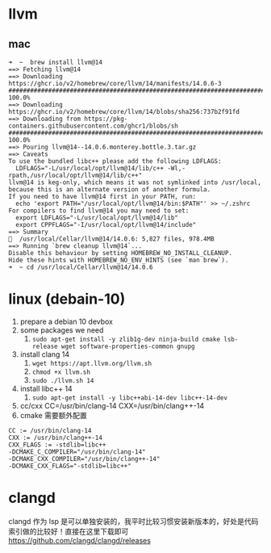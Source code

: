 # llvm

## mac

```shell
➜  ~  brew install llvm@14
==> Fetching llvm@14
==> Downloading https://ghcr.io/v2/homebrew/core/llvm/14/manifests/14.0.6-3
######################################################################## 100.0%
==> Downloading https://ghcr.io/v2/homebrew/core/llvm/14/blobs/sha256:737b2f91fd
==> Downloading from https://pkg-containers.githubusercontent.com/ghcr1/blobs/sh
######################################################################## 100.0%
==> Pouring llvm@14--14.0.6.monterey.bottle.3.tar.gz
==> Caveats
To use the bundled libc++ please add the following LDFLAGS:
  LDFLAGS="-L/usr/local/opt/llvm@14/lib/c++ -Wl,-rpath,/usr/local/opt/llvm@14/lib/c++"
llvm@14 is keg-only, which means it was not symlinked into /usr/local,
because this is an alternate version of another formula.
If you need to have llvm@14 first in your PATH, run:
  echo 'export PATH="/usr/local/opt/llvm@14/bin:$PATH"' >> ~/.zshrc
For compilers to find llvm@14 you may need to set:
  export LDFLAGS="-L/usr/local/opt/llvm@14/lib"
  export CPPFLAGS="-I/usr/local/opt/llvm@14/include"
==> Summary
🍺  /usr/local/Cellar/llvm@14/14.0.6: 5,827 files, 978.4MB
==> Running `brew cleanup llvm@14`...
Disable this behaviour by setting HOMEBREW_NO_INSTALL_CLEANUP.
Hide these hints with HOMEBREW_NO_ENV_HINTS (see `man brew`).
➜  ~ cd /usr/local/Cellar/llvm@14/14.0.6
```

# linux (debain-10)

1. prepare a debian 10 devbox
2. some packages we need
   1. `sudo apt-get install -y zlib1g-dev ninja-build cmake lsb-release wget software-properties-common gnupg`
3. install clang 14
   1. `wget https://apt.llvm.org/llvm.sh`
   2. `chmod +x llvm.sh`
   3. `sudo ./llvm.sh 14`
4. install libc++ 14
   1. `sudo apt-get install -y libc++abi-14-dev libc++-14-dev`
5. cc/cxx
   CC=/usr/bin/clang-14 CXX=/usr/bin/clang++-14
6. cmake 需要额外配置

```shell
CC := /usr/bin/clang-14
CXX := /usr/bin/clang++-14
CXX_FLAGS := -stdlib=libc++
-DCMAKE_C_COMPILER="/usr/bin/clang-14"
-DCMAKE_CXX_COMPILER="/usr/bin/clang++-14"
-DCMAKE_CXX_FLAGS="-stdlib=libc++"
```

# clangd

clangd 作为 lsp 是可以单独安装的，我平时比较习惯安装新版本的，好处是代码索引做的比较好！直接在这里下载即可 https://github.com/clangd/clangd/releases
